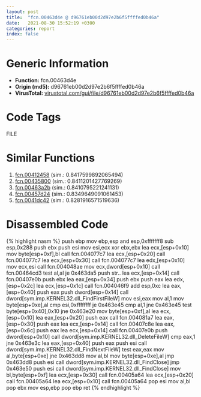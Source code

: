 ```yaml
---
layout: post
title:  "fcn.00463d4e @ d96761eb00d2d97e2b6f5ffffed0b46a"
date:   2021-08-30 15:52:19 +0300
categories: report
index: false
---
```


# Generic Information
- **Function:** fcn.00463d4e
- **Origin (md5):** d96761eb00d2d97e2b6f5ffffed0b46a
- **VirusTotal:** [virustotal.com/gui/file/d96761eb00d2d97e2b6f5ffffed0b46a][virustotal_ref]

# Code Tags
<span class="tag" id="FILE">FILE</span>


# Similar Functions

1. [fcn.00412458][similar_1_ref] (sim.: 0.8417599892065494)
2. [fcn.00435800][similar_2_ref] (sim.: 0.8411201427769269)
3. [fcn.00463a2b][similar_3_ref] (sim.: 0.8410795221241131)
4. [fcn.00457d24][similar_4_ref] (sim.: 0.8349649091061453)
5. [fcn.0041dc42][similar_5_ref] (sim.: 0.8281916571519636)


# Disassembled Code

{% highlight nasm %}
push ebp
mov ebp,esp
and esp,0xfffffff8
sub esp,0x288
push ebx
push esi
mov esi,ecx
xor ebx,ebx
lea ecx,[esp+0x10]
mov byte[esp+0xf],bl
call fcn.004077c7
lea ecx,[esp+0x20]
call fcn.004077c7
lea ecx,[esp+0x30]
call fcn.004077c7
lea edx,[esp+0x10]
mov ecx,esi
call fcn.004048ae
mov ecx,dword[esp+0x10]
call fcn.00464cd3
test al,al
je 0x463da5
push str..
lea ecx,[esp+0x14]
call fcn.00407e0b
push ebx
lea eax,[esp+0x34]
push ebx
push eax
lea edx,[esp+0x2c]
lea ecx,[esp+0x1c]
call fcn.004046f9
add esp,0xc
lea eax,[esp+0x40]
push eax
push dword[esp+0x14]
call dword[sym.imp.KERNEL32.dll_FindFirstFileW]
mov esi,eax
mov al,1
mov byte[esp+0xe],al
cmp esi,0xffffffff
je 0x463e45
cmp al,1
jne 0x463e45
test byte[esp+0x40],0x10
jne 0x463e20
mov byte[esp+0xf],al
lea ecx,[esp+0x10]
lea eax,[esp+0x20]
push eax
call fcn.004081a7
lea eax,[esp+0x30]
push eax
lea ecx,[esp+0x14]
call fcn.00407c8e
lea eax,[esp+0x6c]
push eax
lea ecx,[esp+0x14]
call fcn.00407e0b
push dword[esp+0x10]
call dword[sym.imp.KERNEL32.dll_DeleteFileW]
cmp eax,1
jne 0x463e3c
lea eax,[esp+0x40]
push eax
push esi
call dword[sym.imp.KERNEL32.dll_FindNextFileW]
test eax,eax
mov al,byte[esp+0xe]
jne 0x463dd8
mov al,bl
mov byte[esp+0xe],al
jmp 0x463dd8
push esi
call dword[sym.imp.KERNEL32.dll_FindClose]
jmp 0x463e50
push esi
call dword[sym.imp.KERNEL32.dll_FindClose]
mov bl,byte[esp+0xf]
lea ecx,[esp+0x30]
call fcn.00405a64
lea ecx,[esp+0x20]
call fcn.00405a64
lea ecx,[esp+0x10]
call fcn.00405a64
pop esi
mov al,bl
pop ebx
mov esp,ebp
pop ebp
ret
{% endhighlight %}


[similar_1_ref]: /report/fcn.00412458@59aef7c08025d70f84c85db2092fc99e
[similar_2_ref]: /report/fcn.00435800@44e1ffcf4e71f4505c09d520fd75f1e4
[similar_3_ref]: /report/fcn.00463a2b@d96761eb00d2d97e2b6f5ffffed0b46a
[similar_4_ref]: /report/fcn.00457d24@d96761eb00d2d97e2b6f5ffffed0b46a
[similar_5_ref]: /report/fcn.0041dc42@1123b7aa5760238fe93045e585b8234c
[virustotal_ref]: https://www.virustotal.com/gui/file/d96761eb00d2d97e2b6f5ffffed0b46a